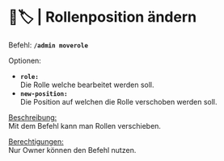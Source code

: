 # 🔄🏷️ | Rollenposition ändern

Befehl: **`/admin moverole`**

Optionen:
- **`role:`**  
  Die Rolle welche bearbeitet werden soll.
- **`new-position:`**  
  Die Position auf welchen die Rolle verschoben werden soll.

<u>Beschreibung:</u>  
 Mit dem Befehl kann man Rollen verschieben.

<u>Berechtigungen:</u>  
  Nur Owner können den Befehl nutzen.